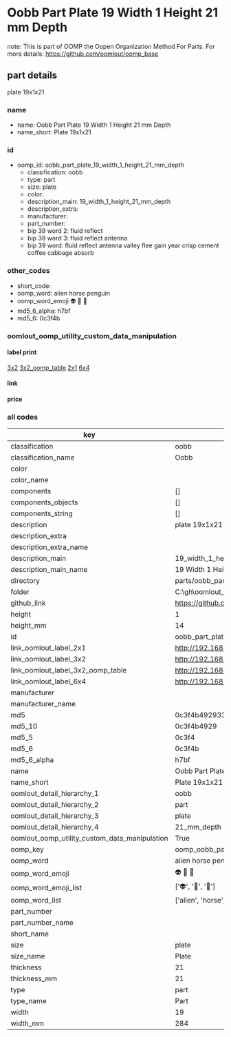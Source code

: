 # Oobb Part Plate 19 Width 1 Height 21 mm Depth  

note: This is part of OOMP the Oopen Organization Method For Parts. For more details: https://github.com/oomlout/oomp_base

##  part details
  



plate 19x1x21



### name
* name: Oobb Part Plate 19 Width 1 Height 21 mm Depth
* name_short: Plate 19x1x21 
### id
* oomp_id: oobb_part_plate_19_width_1_height_21_mm_depth
  * classification: oobb
  * type: part
  * size: plate
  * color: 
  * description_main: 19_width_1_height_21_mm_depth
  * description_extra: 
  * manufacturer: 
  * part_number: 
  * bip 39 word 2: fluid reflect
  * bip 39 word 3: fluid reflect antenna
  * bip 39 word: fluid reflect antenna valley flee gain year crisp cement coffee cabbage absorb

### other_codes
* short_code: 
* oomp_word: alien horse penguin
* oomp_word_emoji :alien: :horse: :penguin:
* md5_6_alpha: h7bf
* md5_6: 0c3f4b






### oomlout_oomp_utility_custom_data_manipulation
#### label print
[3x2](http://192.168.1.245:1112/?label=oomp%20h7bf)
[3x2_oomp_table](http://192.168.1.108:1112/?label=oomp%20h7bf)
[2x1](http://192.168.1.242:1112/?label=oomp%20h7bf)
[6x4](http://192.168.1.55:1112/?label=oomp%20h7bf)    

#### link

                              

#### price







### all codes 
| key | value |  
| --- | --- |  
| classification | oobb |  
| classification_name | Oobb |  
| color |  |  
| color_name |  |  
| components | [] |  
| components_objects | [] |  
| components_string | [] |  
| description | plate 19x1x21 |  
| description_extra |  |  
| description_extra_name |  |  
| description_main | 19_width_1_height_21_mm_depth |  
| description_main_name | 19 Width 1 Height 21 mm Depth |  
| directory | parts/oobb_part_plate_19_width_1_height_21_mm_depth |  
| folder | C:\gh\oomlout_oobb_version_4_generated_parts\things\oobb_part_plate_19_width_1_height_21_mm_depth |  
| github_link | https://github.com/oomlout/oomlout_oomp_part_src/tree/main/parts/oobb_part_plate_19_width_1_height_21_mm_depth |  
| height | 1 |  
| height_mm | 14 |  
| id | oobb_part_plate_19_width_1_height_21_mm_depth |  
| link_oomlout_label_2x1 | http://192.168.1.242:1112/?label=oomp%20h7bf |  
| link_oomlout_label_3x2 | http://192.168.1.245:1112/?label=oomp%20h7bf |  
| link_oomlout_label_3x2_oomp_table | http://192.168.1.108:1112/?label=oomp%20h7bf |  
| link_oomlout_label_6x4 | http://192.168.1.55:1112/?label=oomp%20h7bf |  
| manufacturer |  |  
| manufacturer_name |  |  
| md5 | 0c3f4b492933bfdd7b2c6f0e13ad0acd |  
| md5_10 | 0c3f4b4929 |  
| md5_5 | 0c3f4 |  
| md5_6 | 0c3f4b |  
| md5_6_alpha | h7bf |  
| name | Oobb Part Plate 19 Width 1 Height 21 mm Depth |  
| name_short | Plate 19x1x21  |  
| oomlout_detail_hierarchy_1 | oobb |  
| oomlout_detail_hierarchy_2 | part |  
| oomlout_detail_hierarchy_3 | plate |  
| oomlout_detail_hierarchy_4 | 21_mm_depth |  
| oomlout_oomp_utility_custom_data_manipulation | True |  
| oomp_key | oomp_oobb_part_plate_19_width_1_height_21_mm_depth |  
| oomp_word | alien horse penguin |  
| oomp_word_emoji | :alien: :horse: :penguin: |  
| oomp_word_emoji_list | [':alien:', ':horse:', ':penguin:'] |  
| oomp_word_list | ['alien', 'horse', 'penguin'] |  
| part_number |  |  
| part_number_name |  |  
| short_name |  |  
| size | plate |  
| size_name | Plate |  
| thickness | 21 |  
| thickness_mm | 21 |  
| type | part |  
| type_name | Part |  
| width | 19 |  
| width_mm | 284 |  
